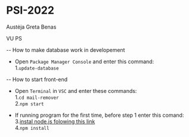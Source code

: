 ﻿# PSI-2022

Austėja
Greta
Benas

VU PS

-- How to make database work in developement

- Open `Package Manager Console` and enter this command:<br />
    1.`update-database`


-- How to start front-end

- Open `Terminal` in `VSC` and enter these commands:<br />
    1.`cd mail-remover`<br />
    2.`npm start`

- If running program for the first time, before step 1 enter this comand:<br />
    3.[instal node.js folowing this link](https://nodejs.org/en/download/)<br />
    4.`npm install`
